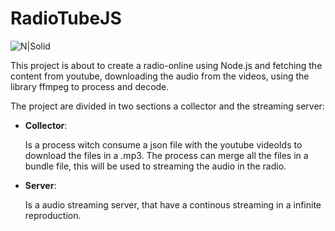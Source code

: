 # RadioTubeJS

![N|Solid](https://github.com/damiancipolat/RadioTubeJS/blob/master/doc/radio.jpg?raw=true)

This project is about to create a radio-online using Node.js and fetching the content from youtube, downloading the audio from the videos, using the library ffmpeg to process and decode.

The project are divided in two sections a collector and the streaming server:

- **Collector**: 

  Is a process witch consume a json file with the youtube videoIds to download the files in a .mp3. The process can merge all     the files in a bundle file, this will be used to streaming the audio in the radio.

- **Server**:

  Is a audio streaming server, that have a continous streaming in a infinite reproduction.

